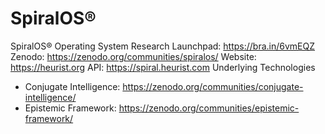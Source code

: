 # SpiralOS®
SpiralOS® Operating System
Research Launchpad: https://bra.in/6vmEQZ
Zenodo: https://zenodo.org/communities/spiralos/
Website: https://heurist.org
API: https://spiral.heurist.com
Underlying Technologies
  - Conjugate Intelligence: https://zenodo.org/communities/conjugate-intelligence/
  - Epistemic Framework: https://zenodo.org/communities/epistemic-framework/
